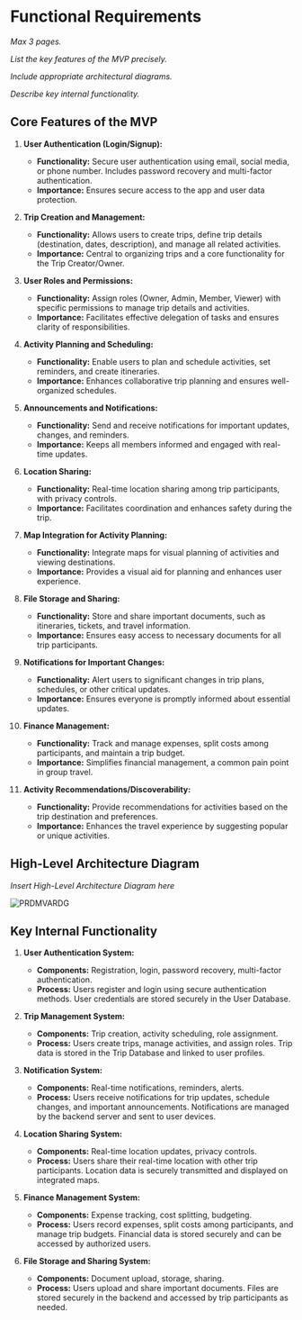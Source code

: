 # Functional Requirements

*Max 3 pages.*

*List the key features of the MVP precisely.*

*Include appropriate architectural diagrams.*

*Describe key internal functionality.*

## Core Features of the MVP

1. **User Authentication (Login/Signup):**
    - **Functionality:** Secure user authentication using email, social media, or phone number. Includes password recovery and multi-factor authentication.
    - **Importance:** Ensures secure access to the app and user data protection.

2. **Trip Creation and Management:**
    - **Functionality:** Allows users to create trips, define trip details (destination, dates, description), and manage all related activities.
    - **Importance:** Central to organizing trips and a core functionality for the Trip Creator/Owner.

3. **User Roles and Permissions:**
    - **Functionality:** Assign roles (Owner, Admin, Member, Viewer) with specific permissions to manage trip details and activities.
    - **Importance:** Facilitates effective delegation of tasks and ensures clarity of responsibilities.

4. **Activity Planning and Scheduling:**
    - **Functionality:** Enable users to plan and schedule activities, set reminders, and create itineraries.
    - **Importance:** Enhances collaborative trip planning and ensures well-organized schedules.

5. **Announcements and Notifications:**
    - **Functionality:** Send and receive notifications for important updates, changes, and reminders.
    - **Importance:** Keeps all members informed and engaged with real-time updates.

6. **Location Sharing:**
    - **Functionality:** Real-time location sharing among trip participants, with privacy controls.
    - **Importance:** Facilitates coordination and enhances safety during the trip.

7. **Map Integration for Activity Planning:**
    - **Functionality:** Integrate maps for visual planning of activities and viewing destinations.
    - **Importance:** Provides a visual aid for planning and enhances user experience.

8. **File Storage and Sharing:**
    - **Functionality:** Store and share important documents, such as itineraries, tickets, and travel information.
    - **Importance:** Ensures easy access to necessary documents for all trip participants.

9. **Notifications for Important Changes:**
    - **Functionality:** Alert users to significant changes in trip plans, schedules, or other critical updates.
    - **Importance:** Ensures everyone is promptly informed about essential updates.

10. **Finance Management:**
    - **Functionality:** Track and manage expenses, split costs among participants, and maintain a trip budget.
    - **Importance:** Simplifies financial management, a common pain point in group travel.

11. **Activity Recommendations/Discoverability:**
    - **Functionality:** Provide recommendations for activities based on the trip destination and preferences.
    - **Importance:** Enhances the travel experience by suggesting popular or unique activities.

## High-Level Architecture Diagram

*Insert High-Level Architecture Diagram here*

![PRDMVARDG](https://github.com/WanderPals/prd/assets/47075878/2cacaa86-740b-4b4d-a80c-a3018a949bde)


## Key Internal Functionality

1. **User Authentication System:**
    - **Components:** Registration, login, password recovery, multi-factor authentication.
    - **Process:** Users register and login using secure authentication methods. User credentials are stored securely in the User Database.

2. **Trip Management System:**
    - **Components:** Trip creation, activity scheduling, role assignment.
    - **Process:** Users create trips, manage activities, and assign roles. Trip data is stored in the Trip Database and linked to user profiles.

3. **Notification System:**
    - **Components:** Real-time notifications, reminders, alerts.
    - **Process:** Users receive notifications for trip updates, schedule changes, and important announcements. Notifications are managed by the backend server and sent to user devices.

4. **Location Sharing System:**
    - **Components:** Real-time location updates, privacy controls.
    - **Process:** Users share their real-time location with other trip participants. Location data is securely transmitted and displayed on integrated maps.

5. **Finance Management System:**
    - **Components:** Expense tracking, cost splitting, budgeting.
    - **Process:** Users record expenses, split costs among participants, and manage trip budgets. Financial data is stored securely and can be accessed by authorized users.

6. **File Storage and Sharing System:**
    - **Components:** Document upload, storage, sharing.
    - **Process:** Users upload and share important documents. Files are stored securely in the backend and accessed by trip participants as needed.
